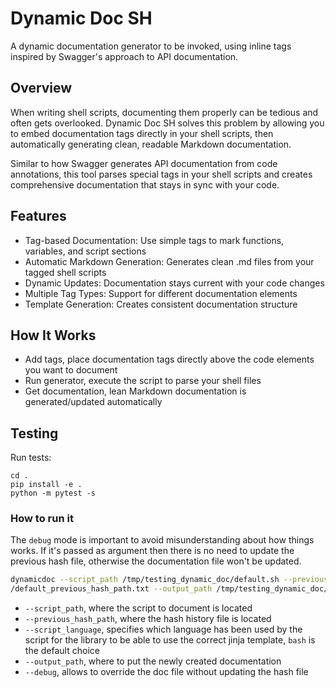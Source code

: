 # Dynamic Doc SH

A dynamic documentation generator to be invoked, using inline tags inspired by Swagger's approach to API documentation.

## Overview

When writing shell scripts, documenting them properly can be tedious and often gets overlooked. Dynamic Doc SH solves this problem by allowing you to embed documentation tags directly in your shell scripts, then automatically generating clean, readable Markdown documentation.

Similar to how Swagger generates API documentation from code annotations, this tool parses special tags in your shell scripts and creates comprehensive documentation that stays in sync with your code.

## Features

 - Tag-based Documentation: Use simple tags to mark functions, variables, and script sections
 - Automatic Markdown Generation: Generates clean .md files from your tagged shell scripts
 - Dynamic Updates: Documentation stays current with your code changes
 - Multiple Tag Types: Support for different documentation elements
 - Template Generation: Creates consistent documentation structure

## How It Works

 - Add tags, place documentation tags directly above the code elements you want to document
 - Run generator, execute the script to parse your shell files
 - Get documentation, lean Markdown documentation is generated/updated automatically

## Testing

Run tests:

```
cd .
pip install -e .
python -m pytest -s
```

### How to run it

The `debug` mode is important to avoid misunderstanding about how things works.
If it's passed as argument then there is no need to update the previous hash file, otherwise the documentation file 
won't be updated.

```bash
dynamicdoc --script_path /tmp/testing_dynamic_doc/default.sh --previous_hash_path /tmp/testing_dynamic_doc
/default_previous_hash_path.txt --output_path /tmp/testing_dynamic_doc/output --debug True
```

 - `--script_path`, where the script to document is located
 - `--previous_hash_path`, where the hash history file is located
 - `--script_language`, specifies which language has been used by the script for the library to be able to use the correct jinja template, `bash` is the default choice
 - `--output_path`, where to put the newly created documentation
 - `--debug`, allows to override the doc file without updating the hash file 

